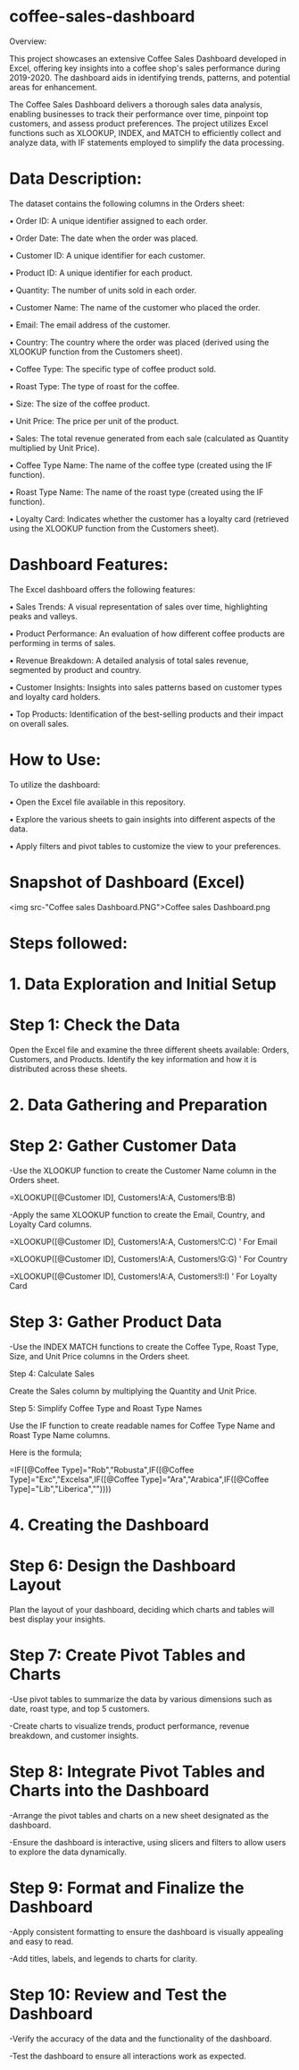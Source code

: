 # coffee-sales-dashboard 
Overview:

This project showcases an extensive Coffee Sales Dashboard developed in Excel, offering key insights into a coffee shop's sales performance during 2019-2020. The dashboard aids in identifying trends, patterns, and potential areas for enhancement.

The Coffee Sales Dashboard delivers a thorough sales data analysis, enabling businesses to track their performance over time, pinpoint top customers, and assess product preferences. The project utilizes Excel functions such as XLOOKUP, INDEX, and MATCH to efficiently collect and analyze data, with IF statements employed to simplify the data processing.

# Data Description:

The dataset contains the following columns in the Orders sheet:

•	Order ID: A unique identifier assigned to each order.

•	Order Date: The date when the order was placed.

•	Customer ID: A unique identifier for each customer.

•	Product ID: A unique identifier for each product.

•	Quantity: The number of units sold in each order.

•	Customer Name: The name of the customer who placed the order.

•	Email: The email address of the customer.

•	Country: The country where the order was placed (derived using the XLOOKUP function from the Customers sheet).

•	Coffee Type: The specific type of coffee product sold.

•	Roast Type: The type of roast for the coffee.

•	Size: The size of the coffee product.

•	Unit Price: The price per unit of the product.

•	Sales: The total revenue generated from each sale (calculated as Quantity multiplied by Unit Price).

•	Coffee Type Name: The name of the coffee type (created using the IF function).

•	Roast Type Name: The name of the roast type (created using the IF function).

•	Loyalty Card: Indicates whether the customer has a loyalty card (retrieved using the XLOOKUP function from the Customers sheet).


# Dashboard Features:

The Excel dashboard offers the following features:

•	Sales Trends: A visual representation of sales over time, highlighting peaks and valleys.

•	Product Performance: An evaluation of how different coffee products are performing in terms of sales.

•	Revenue Breakdown: A detailed analysis of total sales revenue, segmented by product and country.

•	Customer Insights: Insights into sales patterns based on customer types and loyalty card holders.

•	Top Products: Identification of the best-selling products and their impact on overall sales.


# How to Use:

To utilize the dashboard:

•	Open the Excel file available in this repository.

•	Explore the various sheets to gain insights into different aspects of the data.

•	Apply filters and pivot tables to customize the view to your preferences.

# Snapshot of Dashboard (Excel)
<img src-"Coffee sales Dashboard.PNG">Coffee sales Dashboard.png
# Steps followed:
# 1. Data Exploration and Initial Setup

# Step 1: Check the Data

Open the Excel file and examine the three different sheets available: Orders, Customers, and Products. Identify the key information and how it is distributed across these sheets.

# 2. Data Gathering and Preparation
   
# Step 2: Gather Customer Data

-Use the XLOOKUP function to create the Customer Name column in the Orders sheet.

=XLOOKUP([@Customer ID], Customers!A:A, Customers!B:B)

-Apply the same XLOOKUP function to create the Email, Country, and Loyalty Card columns.

=XLOOKUP([@Customer ID], Customers!A:A, Customers!C:C) ' For Email

=XLOOKUP([@Customer ID], Customers!A:A, Customers!G:G) ' For Country

=XLOOKUP([@Customer ID], Customers!A:A, Customers!I:I) ' For Loyalty Card

# Step 3: Gather Product Data
-Use the INDEX MATCH functions to create the Coffee Type, Roast Type, Size, and Unit Price columns in the Orders sheet.

Step 4: Calculate Sales

Create the Sales column by multiplying the Quantity and Unit Price.

Step 5: Simplify Coffee Type and Roast Type Names

Use the IF function to create readable names for Coffee Type Name and Roast Type Name columns.

Here is the formula;

=IF([@Coffee Type]="Rob","Robusta",IF([@Coffee Type]="Exc","Excelsa",IF([@Coffee Type]="Ara","Arabica",IF([@Coffee Type]="Lib","Liberica",""))))

# 4. Creating the Dashboard

# Step 6: Design the Dashboard Layout

Plan the layout of your dashboard, deciding which charts and tables will best display your insights.

# Step 7: Create Pivot Tables and Charts

-Use pivot tables to summarize the data by various dimensions such as date, roast type, and top 5 customers.

-Create charts to visualize trends, product performance, revenue breakdown, and customer insights.

# Step 8: Integrate Pivot Tables and Charts into the Dashboard

-Arrange the pivot tables and charts on a new sheet designated as the dashboard.

-Ensure the dashboard is interactive, using slicers and filters to allow users to explore the data dynamically.

# Step 9: Format and Finalize the Dashboard
-Apply consistent formatting to ensure the dashboard is visually appealing and easy to read.

-Add titles, labels, and legends to charts for clarity.

# Step 10: Review and Test the Dashboard

-Verify the accuracy of the data and the functionality of the dashboard.

-Test the dashboard to ensure all interactions work as expected.





